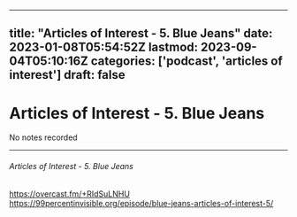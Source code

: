 
---
title: "Articles of Interest - 5. Blue Jeans"
date: 2023-01-08T05:54:52Z
lastmod: 2023-09-04T05:10:16Z
categories: ['podcast', 'articles of interest']
draft: false
---


# Articles of Interest - 5. Blue Jeans

No notes recorded

- - -
###### Articles of Interest - 5. Blue Jeans

https://overcast.fm/+RIdSuLNHU  
https://99percentinvisible.org/episode/blue-jeans-articles-of-interest-5/

<!-- #public #podcast #articles of interest# -->

<!-- {BearID:74EA9F87-107A-432C-BA1E-7E126B303500-28016-00002D97F2704459} -->
